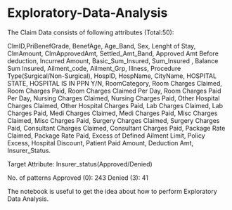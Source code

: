 # Exploratory-Data-Analysis
The Claim Data consists of following attributes (Total:50):

ClmID,PriBenefGrade, BenefAge, Age_Band, Sex, Lenght of Stay, ClmAmount, ClmApprovedAmt, Settled_Amt_Band, Approved Amt Before deduction, Incurred Amount, Basic_Sum_Insured, Sum_Insured , Balance Sum Insured, Ailment_code, Ailment_Grp, Illness, Procedure Type(Surgical/Non-Surgical), HospID, HospName, CityName, HOSPITAL STATE, HOSPITAL IS IN PPN Y/N, RoomCategory, Room Charges Claimed, Room Charges Paid, Room Charges Claimed Per Day, Room Charges Paid Per Day, Nursing Charges Claimed, Nursing Charges Paid, Other Hospital Charges Claimed,  Other Hospital Charges Paid, Lab Charges Claimed, Lab Charges Paid, Medi Charges Claimed,  Medi Charges Paid,  Misc Charges Claimed, Misc Charges Paid, Surgery Charges Claimed, Surgery Charges Paid, Consultant Charges Claimed, Consultant Charges Paid, Package Rate Claimed, Package Rate Paid, Excess of Defined Ailment Limit, Policy Excess, Hospital Discount, Patient Paid Amount, Deduction Amt, Insurer_Status.

Target Attribute: Insurer_status(Approved/Denied)
 
No. of patterns
Approved (0): 243
Denied (3): 41
                         

The notebook is useful to get the idea about how to perform Exploratory Data Analysis.        
                        
              
                 
